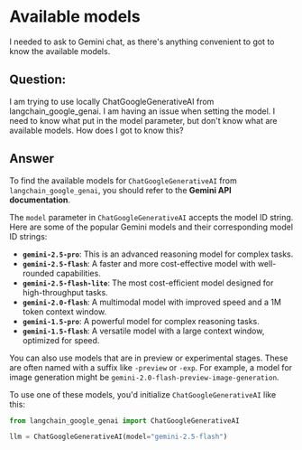 # Available models

I needed to ask to Gemini chat, as there's anything convenient to got to know the available models.

## Question:

I am trying to use locally ChatGoogleGenerativeAI from langchain_google_genai. I am having an issue when setting the model. I need to know what put in the model parameter, but don't know what are available models. How does I got to know this?

## Answer

To find the available models for `ChatGoogleGenerativeAI` from `langchain_google_genai`, you should refer to the **Gemini API documentation**.

The `model` parameter in `ChatGoogleGenerativeAI` accepts the model ID string. Here are some of the popular Gemini models and their corresponding model ID strings:

  * **`gemini-2.5-pro`**: This is an advanced reasoning model for complex tasks.
  * **`gemini-2.5-flash`**: A faster and more cost-effective model with well-rounded capabilities.
  * **`gemini-2.5-flash-lite`**: The most cost-efficient model designed for high-throughput tasks.
  * **`gemini-2.0-flash`**: A multimodal model with improved speed and a 1M token context window.
  * **`gemini-1.5-pro`**: A powerful model for complex reasoning tasks.
  * **`gemini-1.5-flash`**: A versatile model with a large context window, optimized for speed.

You can also use models that are in preview or experimental stages. These are often named with a suffix like `-preview` or `-exp`. For example, a model for image generation might be `gemini-2.0-flash-preview-image-generation`.

To use one of these models, you'd initialize `ChatGoogleGenerativeAI` like this:

```python
from langchain_google_genai import ChatGoogleGenerativeAI

llm = ChatGoogleGenerativeAI(model="gemini-2.5-flash")
```
